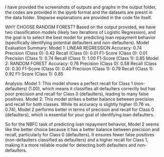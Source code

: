 I have provided the screenshots of outputs and graphs in the output folder, the codes are provided in the ipynb format and the datasets are presnt in the data folder. 
Stepwise explanations are provided in the code file itself.

WHY CHOOSE RANDOM FOREST?
Based on the output provided, we have two classification models (likely two iterations of Logistic Regression), and the goal is to select the best model for predicting loan repayment behavior (specifically identifying potential defaulters and non-defaulters).
Model Evaluation Summary:
Model 1: LINEAR REGRESSION
Accuracy: 0.74
Precision (Class 0): 0.42
Recall (Class 0): 0.01
F1-Score (Class 0): 0.01
Precision (Class 1): 0.74
Recall (Class 1): 1.00
F1-Score (Class 1): 0.85
Model 2: RANDOM FOREST
Accuracy: 0.76
Precision (Class 0): 0.58
Recall (Class 0): 0.30
F1-Score (Class 0): 0.40
Precision (Class 1): 0.79
Recall (Class 1): 0.92
F1-Score (Class 1): 0.85


Analysis:
Model 1: This model shows a perfect recall for Class 1 (non-defaulters) (1.00), which means it classifies all defaulters correctly but has poor precision and recall for Class 0 (defaulters), leading to many false positives.
Model 2: This model strikes a better balance between precision and recall for both classes. While its accuracy is slightly higher (0.76 vs. 0.74), Model 2 performs better in terms of precision and recall for Class 0 (defaulters), which is essential for your goal of identifying loan defaulters.

So for the NBFC task of predicting loan repayment behavior, Model 2 seems like the better choice because it has a better balance between precision and recall, particularly for Class 0 (defaulters). It ensures fewer false positives (non-defaulters classified as defaulters) and a higher recall for Class 1, making it a more reliable model for detecting both defaulters and non-defaulters.


